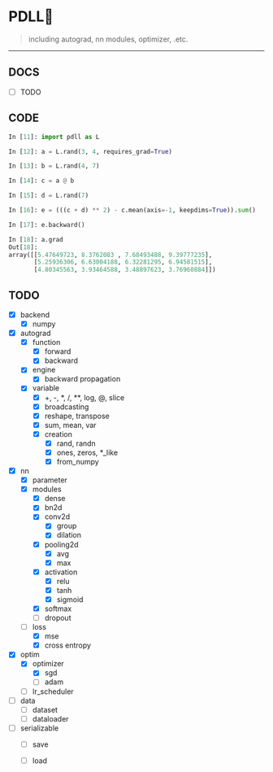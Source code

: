 # PDLL📖
> including autograd, nn modules, optimizer, .etc.

--- 
## DOCS
- [ ] TODO


## CODE

```python
In [11]: import pdll as L

In [12]: a = L.rand(3, 4, requires_grad=True)

In [13]: b = L.rand(4, 7)

In [14]: c = a @ b

In [15]: d = L.rand(7)

In [16]: e = (((c + d) ** 2) - c.mean(axis=-1, keepdims=True)).sum()

In [17]: e.backward()

In [18]: a.grad
Out[18]: 
array([[5.47649723, 8.3762083 , 7.68493488, 9.39777235],
       [5.25936306, 6.63004188, 6.32281295, 6.94581515],
       [4.80345563, 3.93464588, 3.48897623, 3.76960884]])

```

## TODO

- [x] backend
    - [x] numpy
- [x] autograd
    - [x] function
        - [x] forward
        - [x] backward
    - [x] engine
        - [x] backward propagation
    - [x] variable
        - [x] +, -, *, /, **, log, @, slice
        - [x] broadcasting
        - [x] reshape, transpose
        - [x] sum, mean, var
        - [x] creation
            - [x] rand, randn
            - [x] ones, zeros, *_like
            - [x] from_numpy
- [x] nn
    - [x] parameter
    - [x] modules
        - [x] dense
        - [x] bn2d
        - [x] conv2d
            - [x] group
            - [x] dilation
        - [x] pooling2d
            - [x] avg
            - [x] max
        - [x] activation
            - [x] relu
            - [x] tanh
            - [x] sigmoid
        - [x] softmax
        - [ ] dropout
    - [ ] loss
        - [x] mse
        - [x] cross entropy
- [x] optim
    - [x] optimizer
        - [x] sgd
        - [ ] adam
    - [ ] lr_scheduler
- [ ] data
    - [ ] dataset
    - [ ] dataloader
- [ ] serializable
    - [ ] save
    - [ ] load

